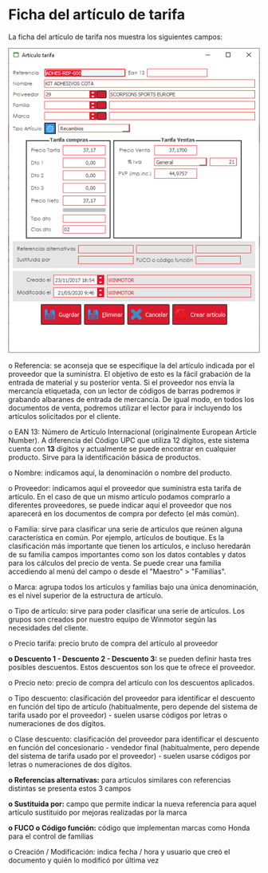 # Ficha del artículo de tarifa

La ficha del artículo de tarifa nos muestra los siguientes campos:

![](<../../../.gitbook/assets/image (587).png>)

o Referencia: se aconseja que se especifique la del artículo indicada por el proveedor que la suministra. El objetivo de esto es la fácil grabación de la entrada de material y su posterior venta. Si el proveedor nos envía la mercancía etiquetada, con un lector de códigos de barras podremos ir grabando albaranes de entrada de mercancía. De igual modo, en todos los documentos de venta, podremos utilizar el lector para ir incluyendo los artículos solicitados por el cliente.

o EAN 13: Número de Artículo Internacional (originalmente European Article Number). A diferencia del Código UPC que utiliza 12 dígitos, este sistema cuenta con **13** dígitos y actualmente se puede encontrar en cualquier producto. Sirve para la identificación básica de productos.

o Nombre: indicamos aquí, la denominación o nombre del producto.

o Proveedor: indicamos aquí el proveedor que suministra esta tarifa de artículo. En el caso de que un mismo artículo podamos comprarlo a diferentes proveedores, se puede indicar aquí el proveedor que nos aparecerá en los documentos de compra por defecto (el más común).

o Familia: sirve para clasificar una serie de artículos que reúnen alguna característica en común. Por ejemplo, artículos de boutique. Es la clasificación más importante que tienen los artículos, e incluso heredarán de su familia campos importantes como son los datos contables y datos para los cálculos del precio de venta. Se puede crear una familia accediendo al menú del campo o desde el "Maestro" > "Familias".

o Marca: agrupa todos los artículos y familias bajo una única denominación, es el nivel superior de la estructura de artículo.

o Tipo de artículo: sirve para poder clasificar una serie de artículos. Los grupos son creados por nuestro equipo de Winmotor según las necesidades del cliente.

o Precio tarifa: precio bruto de compra del artículo al proveedor

**o Descuento 1 - Descuento 2 - Descuento 3:** se pueden definir hasta tres posibles descuentos. Estos descuentos son los que te ofrece el proveedor.

o Precio neto: precio de compra del artículo con los descuentos aplicados.

o Tipo descuento: clasificación del proveedor para identificar el descuento en función del tipo de artículo (habitualmente, pero depende del sistema de tarifa usado por el proveedor) - suelen usarse códigos por letras o numeraciones de dos dígitos.

o Clase descuento: clasificación del proveedor para identificar el descuento en función del concesionario - vendedor final (habitualmente, pero depende del sistema de tarifa usado por el proveedor) - suelen usarse códigos por letras o numeraciones de dos dígitos.

**o Referencias alternativas:** para artículos similares con referencias distintas se presenta estos 3 campos

**o Sustituida por:** campo que permite indicar la nueva referencia para aquel artículo sustituido por mejoras realizadas por la marca

**o FUCO o Código función:** código que implementan marcas como Honda para el control de familias

o Creación / Modificación: indica fecha / hora y usuario que creó el documento y quién lo modificó por última vez
